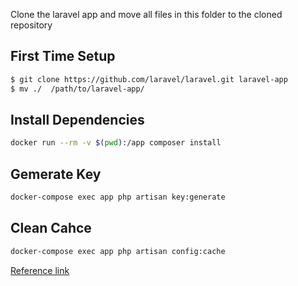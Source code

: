 Clone the laravel app and move all files in this folder to the cloned repository

## First Time Setup

```sh
$ git clone https://github.com/laravel/laravel.git laravel-app
$ mv ./  /path/to/laravel-app/
```

## Install Dependencies

```sh
docker run --rm -v $(pwd):/app composer install
```

## Gemerate Key

```sh
docker-compose exec app php artisan key:generate
```

## Clean Cahce
```sh
docker-compose exec app php artisan config:cache
```

[Reference link](https://www.digitalocean.com/community/tutorials/how-to-set-up-laravel-nginx-and-mysql-with-docker-compose)
